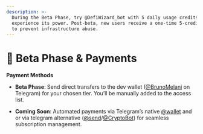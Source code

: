 ```yaml
---
description: >-
  During the Beta Phase, try @DefiWizard_bot with 5 daily usage credits to
  experience its power. Post-beta, new users receive a one-time 5-credit trial
  to prevent infrastructure abuse.
---
```


# 🚨 Beta Phase & Payments

**Payment Methods**



* **Beta Phase**: Send direct transfers to the dev wallet ([@BrunoMelani](https://t.me/BrunoMelani) on Telegram) for your chosen tier. You’ll be manually added to the access list.



* **Coming Soon**: Automated payments via Telegram’s native [@wallet](https://t.me/wallet) and or via telegram alternative ([@send](https://t.me/send)/[@CryptoBot](https://t.me/CryptoBot)) for seamless subscription management.

